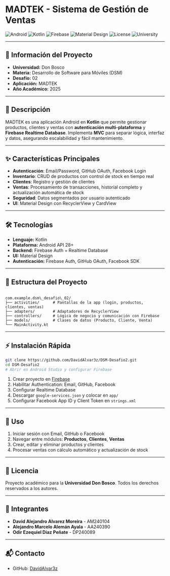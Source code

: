 # MADTEK - Sistema de Gestión de Ventas

![Android](https://img.shields.io/badge/Platform-Android-green)
![Kotlin](https://img.shields.io/badge/Language-Kotlin-blue)
![Firebase](https://img.shields.io/badge/Backend-Firebase-orange)
![Material Design](https://img.shields.io/badge/UI-Material_Design-purple)
![License](https://img.shields.io/badge/License-Academic-red)
![University](https://img.shields.io/badge/University-Don%20Bosco-lightgrey)

---

## 📌 Información del Proyecto
- **Universidad:** Don Bosco  
- **Materia:** Desarrollo de Software para Móviles (DSM)  
- **Desafío:** 02  
- **Aplicación:** MADTEK  
- **Año Académico:** 2025  

---

## 📝 Descripción
MADTEK es una aplicación Android en **Kotlin** que permite gestionar productos, clientes y ventas con **autenticación multi-plataforma** y **Firebase Realtime Database**. Implementa **MVC** para separar lógica, interfaz y datos, asegurando escalabilidad y fácil mantenimiento.

---

## ✨ Características Principales
- **Autenticación**: Email/Password, GitHub OAuth, Facebook Login  
- **Inventario**: CRUD de productos con control de stock en tiempo real  
- **Clientes**: Registro y gestión de clientes  
- **Ventas**: Procesamiento de transacciones, historial completo y actualización automática de stock  
- **Seguridad**: Datos segmentados por usuario autenticado  
- **UI**: Material Design con RecyclerView y CardView  

---

## 🛠 Tecnologías
- **Lenguaje:** Kotlin  
- **Plataforma:** Android API 28+  
- **Backend:** Firebase Auth + Realtime Database  
- **UI:** Material Design  
- **Autenticación:** Firebase Auth, GitHub OAuth, Facebook SDK  

---

## 📂 Estructura del Proyecto
```

com.example.dsm\_desafio\_02/
├── activities/      # Pantallas de la app (login, productos, clientes, ventas)
├── adapters/        # Adaptadores de RecyclerView
├── controllers/     # Lógica de negocio y comunicación con Firebase
├── models/          # Clases de datos (Producto, Cliente, Venta)
└── MainActivity.kt

````

---

## ⚡ Instalación Rápida
```bash
git clone https://github.com/DavidAlvar3z/DSM-Desafio2.git
cd DSM-Desafio2
# Abrir en Android Studio y configurar Firebase
````

1. Crear proyecto en [Firebase](https://console.firebase.google.com/)
2. Habilitar Authentication: Email, GitHub, Facebook
3. Configurar Realtime Database
4. Descargar `google-services.json` y colocar en `app/`
5. Configurar Facebook App ID y Client Token en `strings.xml`

---

## 🚀 Uso

1. Iniciar sesión con Email, GitHub o Facebook
2. Navegar entre módulos: **Productos**, **Clientes**, **Ventas**
3. Crear, editar y eliminar productos y clientes
4. Procesar ventas con cálculo automático y actualización de stock

---

## 📄 Licencia

Proyecto académico para la **Universidad Don Bosco**. Todos los derechos reservados a los autores.

---

## 👥 Integrantes

* **David Alejandro Alvarez Moreira** - AM240104
* **Alejandro Marcelo Alemán Ayala** - AA240390
* **Odir Ezequiel Diaz Peñate** - DP240089

---

## 📬 Contacto

* GitHub: [DavidAlvar3z](https://github.com/DavidAlvar3z)
